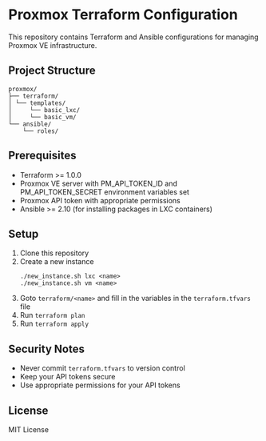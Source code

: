 # Proxmox Terraform Configuration

This repository contains Terraform and Ansible configurations for managing Proxmox VE infrastructure.

## Project Structure

```
proxmox/
├── terraform/
│ └── templates/
│     └── basic_lxc/
│     └── basic_vm/
└── ansible/
    └── roles/
```

## Prerequisites

- Terraform >= 1.0.0
- Proxmox VE server with PM_API_TOKEN_ID and PM_API_TOKEN_SECRET environment variables set
- Proxmox API token with appropriate permissions
- Ansible >= 2.10 (for installing packages in LXC containers)

## Setup

1. Clone this repository
2. Create a new instance
   ```
   ./new_instance.sh lxc <name>
   ./new_instance.sh vm <name>
   ```
3. Goto `terraform/<name>` and fill in the variables in the `terraform.tfvars` file
5. Run `terraform plan`
6. Run `terraform apply`

## Security Notes

- Never commit `terraform.tfvars` to version control
- Keep your API tokens secure
- Use appropriate permissions for your API tokens

## License

MIT License

